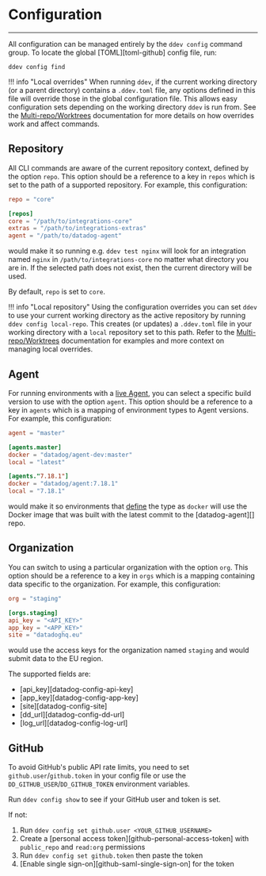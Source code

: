 # Configuration

-----

All configuration can be managed entirely by the `ddev config` command group. To locate the global
[TOML][toml-github] config file, run:

```
ddev config find
```

!!! info "Local overrides"
    When running `ddev`, if the current working directory (or a parent directory) contains a `.ddev.toml` file, any options defined in this file will override those in the global
    configuration file. This allows easy configuration sets depending on the working directory `ddev` is run from.
    See the [Multi-repo/Worktrees](multirepo.md) documentation for more details on how overrides work and affect commands.

## Repository

All CLI commands are aware of the current repository context, defined by the option `repo`. This option should be a
reference to a key in `repos` which is set to the path of a supported repository. For example, this configuration:

```toml
repo = "core"

[repos]
core = "/path/to/integrations-core"
extras = "/path/to/integrations-extras"
agent = "/path/to/datadog-agent"
```

would make it so running e.g. `ddev test nginx` will look for an integration named `nginx` in `/path/to/integrations-core`
no matter what directory you are in. If the selected path does not exist, then the current directory will be used.

By default, `repo` is set to `core`.

!!! info "Local repository"
    Using the configuration overrides you can set `ddev` to use your current working directory as the active repository by running `ddev config local-repo`.
    This creates (or updates) a `.ddev.toml` file in your working directory with a `local` repository set to this path.
    Refer to the [Multi-repo/Worktrees](multirepo.md) documentation for examples and more context on managing local overrides.

## Agent

For running environments with a [live Agent](../e2e.md), you can select a specific build version to use with the
option `agent`. This option should be a reference to a key in `agents` which is a mapping of environment types to
Agent versions. For example, this configuration:

```toml
agent = "master"

[agents.master]
docker = "datadog/agent-dev:master"
local = "latest"

[agents."7.18.1"]
docker = "datadog/agent:7.18.1"
local = "7.18.1"
```

would make it so environments that [define](plugins.md#metadata) the type as `docker` will use the Docker image
that was built with the latest commit to the [datadog-agent][] repo.

## Organization

You can switch to using a particular organization with the option `org`. This option should be a reference to a
key in `orgs` which is a mapping containing data specific to the organization. For example, this configuration:

```toml
org = "staging"

[orgs.staging]
api_key = "<API_KEY>"
app_key = "<APP_KEY>"
site = "datadoghq.eu"
```

would use the access keys for the organization named `staging` and would submit data to the EU region.

The supported fields are:

- [api_key][datadog-config-api-key]
- [app_key][datadog-config-app-key]
- [site][datadog-config-site]
- [dd_url][datadog-config-dd-url]
- [log_url][datadog-config-log-url]

## GitHub

To avoid GitHub's public API rate limits, you need to set `github.user`/`github.token` in your config file or
use the `DD_GITHUB_USER`/`DD_GITHUB_TOKEN` environment variables.

Run `ddev config show` to see if your GitHub user and token is set.

If not:

1. Run `ddev config set github.user <YOUR_GITHUB_USERNAME>`
1. Create a [personal access token][github-personal-access-token] with `public_repo` and `read:org` permissions
1. Run `ddev config set github.token` then paste the token
1. [Enable single sign-on][github-saml-single-sign-on] for the token
